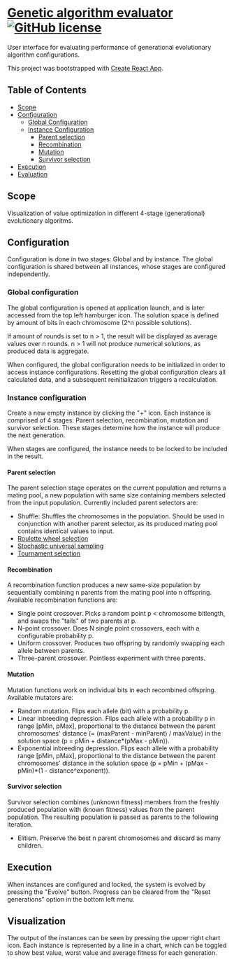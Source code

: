 # [Genetic algorithm evaluator](https://jgullstr.github.io/ga-ui)  [![GitHub license](https://img.shields.io/badge/license-MIT-blue.svg)](https://github.com/jgullstr/ga-ui/blob/master/LICENSE)

User interface for evaluating performance of generational evolutionary algorithm configurations.

This project was bootstrapped with [Create React App](https://github.com/facebookincubator/create-react-app).

## Table of Contents

- [Scope](#scope)
- [Configuration](#configuration)
  - [Global Configuration](#global-configuration)
  - [Instance Configuration](#instance-configuration)
    - [Parent selection](#parent-selection)
    - [Recombination](#recombination)
    - [Mutation](#mutation)
    - [Survivor selection](#survivor-selection)
- [Execution](#execution)
- [Evaluation](#evaluation)

## Scope

Visualization of value optimization in different 4-stage (generational) evolutionary algoritms.

## Configuration

Configuration is done in two stages: Global and by instance. The global configuration is shared between all instances, whose stages are configured independently.

### Global configuration

The global configuration is opened at application launch, and is later accessed from the top left hamburger icon. The solution space is defined by amount of bits in each chromosome (2^n possible solutions).

If amount of rounds is set to n > 1, the result will be displayed as average values over n rounds. n > 1 will not produce numerical solutions, as produced data is aggregate.

When configured, the global configuration needs to be initialized in order to access instance configurations. Resetting the global configuration clears all calculated data, and a subsequent reinitialization triggers a recalculation.

### Instance configuration

Create a new empty instance by clicking the "+" icon. Each instance is comprised of 4 stages: Parent selection, recombination, mutation and survivor selection. These stages determine how the instance will produce the next generation.

When stages are configured, the instance needs to be locked to be included in the result.

#### Parent selection
The parent selection stage operates on the current population and returns a mating pool, a new population with same size containing members selected from the input population. Currently included parent selectors are:

- Shuffle: Shuffles the chromosomes in the population. Should be used in conjunction with another parent selector, as its produced mating pool contains identical values to input.
- [Roulette wheel selection](https://en.wikipedia.org/wiki/Fitness_proportionate_selection)
- [Stochastic universal sampling](https://en.wikipedia.org/wiki/Stochastic_universal_sampling)
- [Tournament selection](https://en.wikipedia.org/wiki/Tournament_selection)

#### Recombination
A recombination function produces a new same-size population by sequentially combining n parents from the mating pool into n offspring. Available recombination functions are:

- Single point crossover. Picks a random point p < chromosome bitlength, and swaps the "tails" of two parents at p.
- N-point crossover. Does N single point crossovers, each with a configurable probability p.
- Uniform crossover. Produces two offspring by randomly swapping each allele between parents.
- Three-parent crossover. Pointless experiment with three parents.

#### Mutation
Mutation functions work on individual bits in each recombined offspring. Available mutators are:

- Random mutation. Flips each allele (bit) with a probability p.
- Linear inbreeding depression. Flips each allele with a probability p in range [pMin, pMax], proportional to the distance between the parent chromosomes' distance (= (maxParent - minParent) / maxValue) in the solution space (p = pMin + distance*(pMax - pMin)).
- Exponential inbreeding depression. Flips each allele with a probability range [pMin, pMax], proportional to the distance between the parent chromosomes' distance in the solution space (p = pMin + (pMax - pMin)*(1 - distance^exponent)).

#### Survivor selection
Survivor selection combines (unknown fitness) members from the freshly produced population with (known fitness) values from the parent population. The resulting population is passed as parents to the following iteration.

- Elitism. Preserve the best n parent chromosomes and discard as many children.

## Execution
When instances are configured and locked, the system is evolved by pressing the "Evolve" button. Progress can be cleared from the "Reset generations" option in the bottom left menu.

## Visualization
The output of the instances can be seen by pressing the upper right chart icon. Each instance is represented by a line in a chart, which can be toggled to show best value, worst value and average fitness for each generation.
